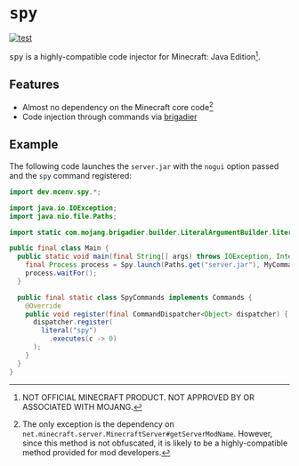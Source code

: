 # <samp>spy</samp>

[![test](https://github.com/mcenv/spy/actions/workflows/test.yml/badge.svg)](https://github.com/mcenv/spy/actions/workflows/test.yml)

<samp>spy</samp> is a highly-compatible code injector for Minecraft: Java Edition[^1].

## Features

- Almost no dependency on the Minecraft core code[^2]
- Code injection through commands via [brigadier](https://github.com/Mojang/brigadier)

## Example

The following code launches the `server.jar` with the `nogui` option passed and the `spy` command registered:

```java
import dev.mcenv.spy.*;

import java.io.IOException;
import java.nio.file.Paths;

import static com.mojang.brigadier.builder.LiteralArgumentBuilder.literal;

public final class Main {
  public static void main(final String[] args) throws IOException, InterruptedException {
    final Process process = Spy.launch(Paths.get("server.jar"), MyCommands.class, "nogui");
    process.waitFor();
  }

  public final static class SpyCommands implements Commands {
    @Override
    public void register(final CommandDispatcher<Object> dispatcher) {
      dispatcher.register(
        literal("spy")
          .executes(c -> 0)
      );
    }
  }
}
```

[^1]: NOT OFFICIAL MINECRAFT PRODUCT. NOT APPROVED BY OR ASSOCIATED WITH MOJANG.
[^2]: The only exception is the dependency on `net.minecraft.server.MinecraftServer#getServerModName`. However, since this method is not obfuscated, it is likely to be a highly-compatible method provided for mod developers.
